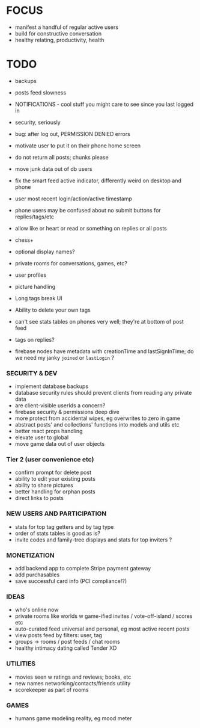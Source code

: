 # FOCUS

- manifest a handful of regular active users
- build for constructive conversation
- healthy relating, productivity, health

# TODO

- backups
- posts feed slowness
- NOTIFICATIONS - cool stuff you might care to see since you last logged in
- security, seriously
- bug: after log out, PERMISSION DENIED errors

- motivate user to put it on their phone home screen
- do not return all posts; chunks please
- move junk data out of db users
- fix the smart feed active indicator, differently weird on desktop and phone
- user most recent login/action/active timestamp
- phone users may be confused about no submit buttons for replies/tags/etc
- allow like or heart or read or something on replies or all posts
- chess+
- optional display names?
- private rooms for conversations, games, etc?
- user profiles
- picture handling
- Long tags break UI
- Ability to delete your own tags
- can't see stats tables on phones very well; they're at bottom of post feed
- tags on replies?
- firebase nodes have metadata with creationTime and lastSignInTime; do we need my janky `joined` or `lastLogin` ?

### SECURITY & DEV

- implement database backups
- database security rules should prevent clients from reading any private data
- are client-visible userIds a concern?
- firebase security & permissions deep dive
- more protect from accidental wipes, eg overwrites to zero in game
- abstract posts' and collections' functions into models and utils etc
- better react props handling
- elevate user to global
- move game data out of user objects

### Tier 2 (user convenience etc)

- confirm prompt for delete post
- ability to edit your existing posts
- ability to share pictures
- better handling for orphan posts
- direct links to posts

### NEW USERS AND PARTICIPATION

- stats for top tag getters and by tag type
- order of stats tables is good as is?
- invite codes and family-tree displays and stats for top inviters ?

### MONETIZATION

- add backend app to complete Stripe payment gateway
- add purchasables
- save successful card info (PCI compliance!?)

### IDEAS

- who's online now
- private rooms like worlds w game-ified invites / vote-off-island / scores etc
- auto-curated feed universal and personal, eg most active recent posts
- view posts feed by filters: user, tag
- groups -> rooms / post feeds / chat rooms
- healthy intimacy dating called Tender XD

### UTILITIES

- movies seen w ratings and reviews; books, etc
- new names networking/contacts/friends utility
- scorekeeper as part of rooms

### GAMES

- humans game modeling reality, eg mood meter
